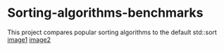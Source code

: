 # Sorting-algorithms-benchmarks
This project compares popular sorting algorithms to the default std::sort
[image1](https://raw.githubusercontent.com/chiftea/Sorting-algorithms-benchmarks/main/show1.PNG)
[image2](https://raw.githubusercontent.com/chiftea/Sorting-algorithms-benchmarks/main/show2.PNG)

